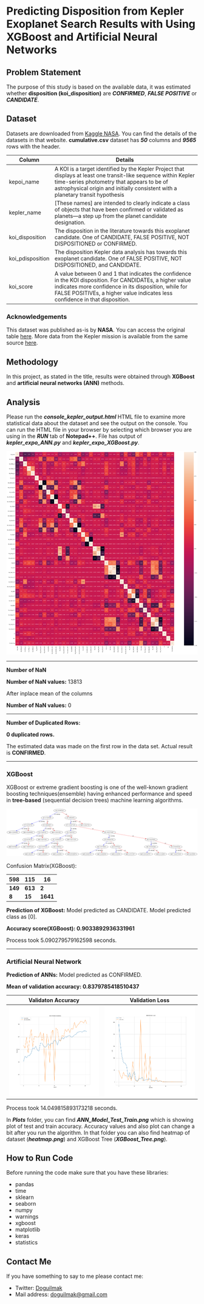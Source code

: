 
# Predicting Disposition from Kepler Exoplanet Search Results with Using XGBoost and Artificial Neural Networks 

## Problem Statement

The purpose of this study is based on the available data, it was estimated whether **disposition (koi_disposition)** are ***CONFIRMED***, ***FALSE POSITIVE*** or ***CANDIDATE***. 

## Dataset

Datasets are downloaded from [Kaggle NASA](https://www.kaggle.com/nasa/kepler-exoplanet-search-results). You can find the details of the datasets in that website. **cumulative.csv** dataset has ***50*** columns and ***9565*** rows with the header.

| Column | Details |
|--|--|
| kepoi_name  | A KOI is a target identified by the Kepler Project that displays at least one transit-like sequence within Kepler time-series photometry that appears to be of astrophysical origin and initially consistent with a planetary transit hypothesis |
| kepler_name | [These names] are intended to clearly indicate a class of objects that have been confirmed or validated as planets—a step up from the planet candidate designation. |
| koi_disposition | The disposition in the literature towards this exoplanet candidate. One of CANDIDATE, FALSE POSITIVE, NOT DISPOSITIONED or CONFIRMED. |
| koi_pdisposition | The disposition Kepler data analysis has towards this exoplanet candidate. One of FALSE POSITIVE, NOT DISPOSITIONED, and CANDIDATE. |
| koi_score | A value between 0 and 1 that indicates the confidence in the KOI disposition. For CANDIDATEs, a higher value indicates more confidence in its disposition, while for FALSE POSITIVEs, a higher value indicates less confidence in that disposition. |

### Acknowledgements

This dataset was published as-is by **NASA**. You can access the original table  [here](https://exoplanetarchive.ipac.caltech.edu/cgi-bin/TblView/nph-tblView?app=ExoTbls&config=koi). More data from the Kepler mission is available from the same source  [here](https://exoplanetarchive.ipac.caltech.edu/docs/data.html).


## Methodology

In this project, as stated in the title, results were obtained through **XGBoost** and **artificial neural networks (ANN)** methods. 

## Analysis

Please run the ***console_kepler_output.html*** HTML file to examine more statistical data about the dataset and see the output on the console. You can run the HTML file in your browser by selecting which browser you are using in the ***RUN*** tab of **Notepad++**. File has output of ***kepler_expo_ANN.py*** and ***kepler_expo_XGBoost.py***.

<p align="center">
    <img src="Plots/heatmap.png"> 
</p>

---

**Number of NaN**

**Number of NaN values:**   13813  

After inplace mean of the columns 

**Number of NaN values:**   0

---

 **Number of Duplicated Rows:**

**0 duplicated rows.**

The estimated data was made on the first row in the data set. Actual result is **CONFIRMED**.

---

### XGBoost

XGBoost or extreme gradient boosting is one of the well-known gradient boosting techniques(ensemble) having enhanced performance and speed in **tree-based** (sequential decision trees) machine learning algorithms.

<p align="center">
    <img src="Plots/XGBoost_Tree.png"> 
</p>

Confusion Matrix(XGBoost):

| 598 | 115 | 16 |
|--|--|--|
| **149** | **613** | **2** |
| **8** | **15** | **1641** |

**Prediction of XGBoost:**
Model predicted as CANDIDATE.
Model predicted class as [0].

**Accuracy score(XGBoost): 0.9033892936331961**

Process took 5.090279579162598 seconds.

---

### Artificial Neural Network

**Prediction of ANNs:**
Model predicted as CONFIRMED.

**Mean of validation accuracy: 0.8379785418510437**

| Validaton Accuracy | Validation Loss |
|--|--|
| ![val_acc](Plots/model_acc.png) | ![val_loss](Plots/model_loss.png) |

Process took 14.049815893173218 seconds.

In ***Plots*** folder, you can find ***ANN_Model_Test_Train.png***  which is showing plot of test and train accuracy. Accuracy values and also plot can change a bit after you run the algorithm. In that folder you can also find heatmap of dataset (***heatmap.png***) and XGBoost Tree (***XGBoost_Tree.png***).

## How to Run Code

Before running the code make sure that you have these libraries:

 - pandas 
 - time
 - sklearn
 - seaborn
 - numpy
 - warnings
 - xgboost
 - matplotlib
 - keras
 - statistics
    
## Contact Me

If you have something to say to me please contact me: 

 - Twitter: [Doguilmak](https://twitter.com/Doguilmak) 
 - Mail address: doguilmak@gmail.com
 
